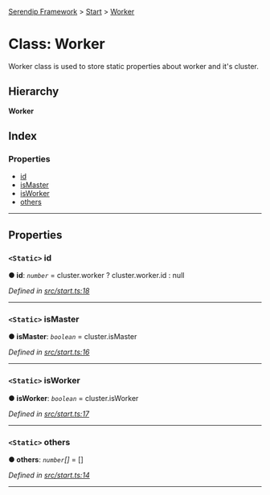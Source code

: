 [Serendip Framework](../README.md) > [Start](../modules/start.md) > [Worker](../classes/start.worker.md)

# Class: Worker

Worker class is used to store static properties about worker and it's cluster.

## Hierarchy

**Worker**

## Index

### Properties

* [id](start.worker.md#id)
* [isMaster](start.worker.md#ismaster)
* [isWorker](start.worker.md#isworker)
* [others](start.worker.md#others)

---

## Properties

<a id="id"></a>

### `<Static>` id

**● id**: *`number`* =  cluster.worker ? cluster.worker.id : null

*Defined in [src/start.ts:18](https://github.com/m-esm/serendip/blob/17b0858/src/start.ts#L18)*

___
<a id="ismaster"></a>

### `<Static>` isMaster

**● isMaster**: *`boolean`* =  cluster.isMaster

*Defined in [src/start.ts:16](https://github.com/m-esm/serendip/blob/17b0858/src/start.ts#L16)*

___
<a id="isworker"></a>

### `<Static>` isWorker

**● isWorker**: *`boolean`* =  cluster.isWorker

*Defined in [src/start.ts:17](https://github.com/m-esm/serendip/blob/17b0858/src/start.ts#L17)*

___
<a id="others"></a>

### `<Static>` others

**● others**: *`number`[]* =  []

*Defined in [src/start.ts:14](https://github.com/m-esm/serendip/blob/17b0858/src/start.ts#L14)*

___

